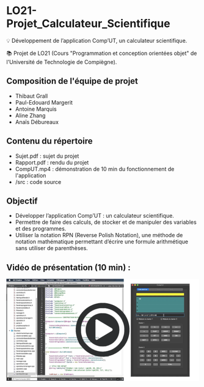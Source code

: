 # LO21-Projet_Calculateur_Scientifique
💡 Développement de l’application Comp’UT, un calculateur scientifique.

📚 Projet de LO21 (Cours "Programmation et conception orientées objet" de l'Université de Technologie de Compiègne). 

## Composition de l'équipe de projet

  * Thibaut Grall
  * Paul-Edouard Margerit
  * Antoine Marquis
  * Aline Zhang
  * Anaïs Débureaux
  
## Contenu du répertoire
  
  * Sujet.pdf : sujet du projet
  * Rapport.pdf : rendu du projet
  * CompUT.mp4 : démonstration de 10 min du fonctionnement de l'application
  * /src : code source

## Objectif 

* Développer l’application Comp’UT : un calculateur scientifique.
* Permettre de faire des calculs, de stocker et de manipuler des variables et des programmes.
* Utiliser la notation RPN (Reverse Polish Notation), une méthode de notation mathématique permettant d’écrire une formule arithmétique sans utiliser de parenthèses.

## Vidéo de présentation (10 min) :
[![Watch the video](Demonstration.png)](https://www.youtube.com/watch?v=mkQYJC3-NC0)

